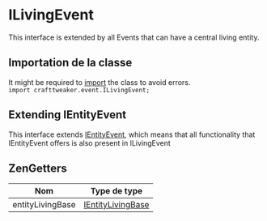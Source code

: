 # ILivingEvent

This interface is extended by all Events that can have a central living entity.

## Importation de la classe

It might be required to [import](/AdvancedFunctions/Import/) the class to avoid errors.  
`import crafttweaker.event.ILivingEvent;`

## Extending IEntityEvent

This interface extends [IEntityEvent](/Vanilla/Events/Events/IEntityEvent/), which means that all functionality that IEntityEvent offers is also present in ILivingEvent

## ZenGetters

| Nom              | Type de type                                              |
| ---------------- | --------------------------------------------------------- |
| entityLivingBase | [IEntityLivingBase](/Vanilla/Entities/IEntityLivingBase/) |